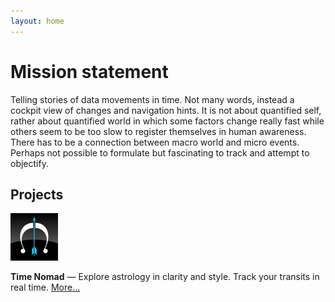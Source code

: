 ```yaml
---
layout: home
---
```


# Mission statement

Telling stories of data movements in time. Not many words, instead a cockpit view of changes and navigation hints. It is not about quantified self, rather about quantified world in which some factors change really fast while others seem to be too slow to register themselves in human awareness. There has to be a connection between macro world and micro events. Perhaps not possible to formulate but fascinating to track and attempt to objectify.

## Projects

![Time Nomad icon](/images/project-icon-time-nomad.png "Time Nomad icon")

**Time Nomad** — Explore astrology in clarity and style. Track your transits in real time. [More...](/time-nomad/)
